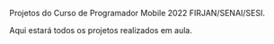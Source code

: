 Projetos do Curso de Programador Mobile 2022 FIRJAN/SENAI/SESI.

Aqui estará todos os projetos realizados em aula.

